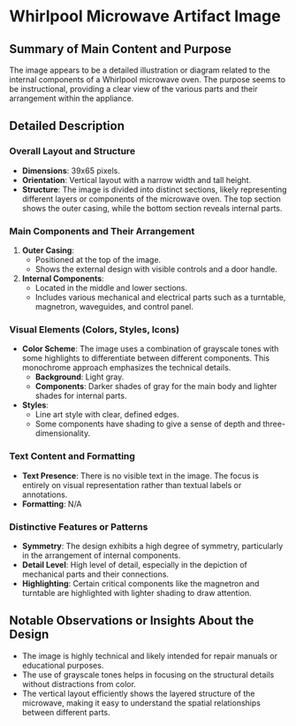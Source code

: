# Whirlpool Microwave Artifact Image

## Summary of Main Content and Purpose
The image appears to be a detailed illustration or diagram related to the internal components of a Whirlpool microwave oven. The purpose seems to be instructional, providing a clear view of the various parts and their arrangement within the appliance.

## Detailed Description

### Overall Layout and Structure
- **Dimensions**: 39x65 pixels.
- **Orientation**: Vertical layout with a narrow width and tall height.
- **Structure**: The image is divided into distinct sections, likely representing different layers or components of the microwave oven. The top section shows the outer casing, while the bottom section reveals internal parts.

### Main Components and Their Arrangement
1. **Outer Casing**:
   - Positioned at the top of the image.
   - Shows the external design with visible controls and a door handle.
2. **Internal Components**:
   - Located in the middle and lower sections.
   - Includes various mechanical and electrical parts such as a turntable, magnetron, waveguides, and control panel.

### Visual Elements (Colors, Styles, Icons)
- **Color Scheme**: The image uses a combination of grayscale tones with some highlights to differentiate between different components. This monochrome approach emphasizes the technical details.
  - **Background**: Light gray.
  - **Components**: Darker shades of gray for the main body and lighter shades for internal parts.
- **Styles**:
  - Line art style with clear, defined edges.
  - Some components have shading to give a sense of depth and three-dimensionality.

### Text Content and Formatting
- **Text Presence**: There is no visible text in the image. The focus is entirely on visual representation rather than textual labels or annotations.
- **Formatting**: N/A

### Distinctive Features or Patterns
- **Symmetry**: The design exhibits a high degree of symmetry, particularly in the arrangement of internal components.
- **Detail Level**: High level of detail, especially in the depiction of mechanical parts and their connections.
- **Highlighting**: Certain critical components like the magnetron and turntable are highlighted with lighter shading to draw attention.

## Notable Observations or Insights About the Design
- The image is highly technical and likely intended for repair manuals or educational purposes.
- The use of grayscale tones helps in focusing on the structural details without distractions from color.
- The vertical layout efficiently shows the layered structure of the microwave, making it easy to understand the spatial relationships between different parts.